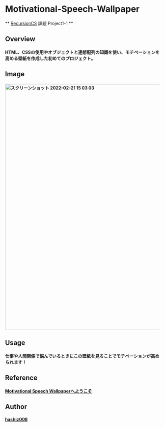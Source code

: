 # Motivational-Speech-Wallpaper
** [RecursionCS](https://recursionist.io/) 課題 Project1-1 **

## Overview
#### HTML、CSSの使用やオブジェクトと連想配列の知識を使い、モチベーションを高める壁紙を作成した初めてのプロジェクト。

## Image 
#### <img width="800" alt="スクリーンショット 2022-02-21 15 03 03" src="https://user-images.githubusercontent.com/63139730/154898173-6a9e5a70-859a-4949-af36-a50a9c909380.png">

## Usage
#### 仕事や人間関係で悩んでいるときにこの壁紙を見ることでモチベーションが高められます！

## Reference
#### <a href='https://motivational-speech-wallpaper.vercel.app/'>Motivational Speech Wallpaperへようこそ</a>

## Author
#### <a href="https://github.com/hashiz008">hashiz008</a>
